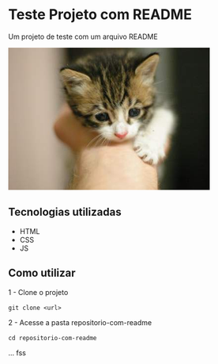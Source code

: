 # Teste Projeto com README
Um projeto de teste com um arquivo README

[<img src="gatinho-408x287.jpg" alt="imagem de um gatinho">](https://google.com.br)

## Tecnologias utilizadas

- HTML
- CSS
- JS

## Como utilizar

1 - Clone o projeto
```
git clone <url>
```

2 - Acesse a pasta repositorio-com-readme
```
cd repositorio-com-readme
```
...
fss
